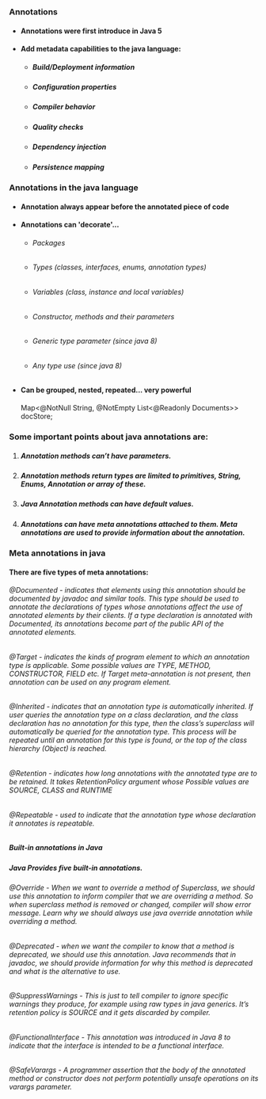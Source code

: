 ### Annotations

* #### Annotations were first introduce in Java 5
* #### Add metadata capabilities to the java language:
    * ##### Build/Deployment information
    * ##### Configuration properties
    * ##### Compiler behavior
    * ##### Quality checks
    * ##### Dependency injection
    * ##### Persistence mapping

### Annotations in the java language

* #### Annotation always appear before the annotated piece of code
* #### Annotations can 'decorate'...
    * ###### Packages
    * ###### Types (classes, interfaces, enums, annotation types)
    * ###### Variables (class, instance and local variables)
    * ###### Constructor, methods and their parameters
    * ###### Generic type parameter (since java 8)
    * ###### Any type use (since java 8)
* #### Can be grouped, nested, repeated... very powerful
  Map<@NotNull String, @NotEmpty List<@Readonly Documents>> docStore;

### Some important points about java annotations are:

1. ##### Annotation methods can’t have parameters.
2. ##### Annotation methods return types are limited to primitives, String, Enums, Annotation or array of these.
3. ##### Java Annotation methods can have default values.
4. ##### Annotations can have meta annotations attached to them. Meta annotations are used to provide information about the annotation.

### Meta annotations in java

#### There are five types of meta annotations:

###### @Documented - indicates that elements using this annotation should be documented by javadoc and similar tools. This type should be used to annotate the declarations of types whose annotations affect the use of annotated elements by their clients. If a type declaration is annotated with Documented, its annotations become part of the public API of the annotated elements.<br>

###### @Target - indicates the kinds of program element to which an annotation type is applicable. Some possible values are TYPE, METHOD, CONSTRUCTOR, FIELD etc. If Target meta-annotation is not present, then annotation can be used on any program element.

###### @Inherited - indicates that an annotation type is automatically inherited. If user queries the annotation type on a class declaration, and the class declaration has no annotation for this type, then the class’s superclass will automatically be queried for the annotation type. This process will be repeated until an annotation for this type is found, or the top of the class hierarchy (Object) is reached.

###### @Retention - indicates how long annotations with the annotated type are to be retained. It takes RetentionPolicy argument whose Possible values are SOURCE, CLASS and RUNTIME

###### @Repeatable - used to indicate that the annotation type whose declaration it annotates is repeatable.

##### Built-in annotations in Java

##### Java Provides five built-in annotations.

###### @Override - When we want to override a method of Superclass, we should use this annotation to inform compiler that we are overriding a method. So when superclass method is removed or changed, compiler will show error message. Learn why we should always use java override annotation while overriding a method.

###### @Deprecated - when we want the compiler to know that a method is deprecated, we should use this annotation. Java recommends that in javadoc, we should provide information for why this method is deprecated and what is the alternative to use.

###### @SuppressWarnings - This is just to tell compiler to ignore specific warnings they produce, for example using raw types in java generics. It’s retention policy is SOURCE and it gets discarded by compiler.

###### @FunctionalInterface - This annotation was introduced in Java 8 to indicate that the interface is intended to be a functional interface.

###### @SafeVarargs - A programmer assertion that the body of the annotated method or constructor does not perform potentially unsafe operations on its varargs parameter.

